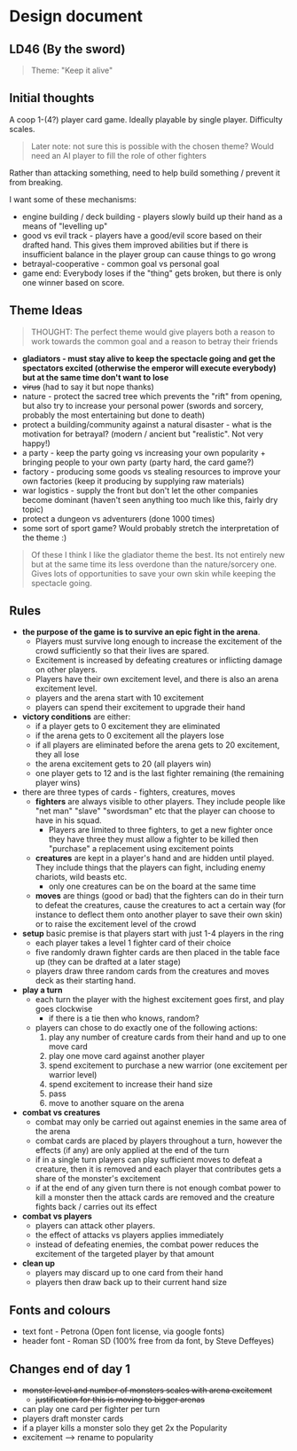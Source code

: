 # Design document

## LD46 (By the sword)

> Theme: "Keep it alive"

## Initial thoughts

A coop 1-(4?) player card game. Ideally playable by single player. Difficulty scales.

> Later note: not sure this is possible with the chosen theme? Would need an AI
> player to fill the role of other fighters

Rather than attacking something, need to help build something / prevent it from
breaking.

I want some of these mechanisms:

- engine building / deck building - players slowly build up their hand as a
  means of "levelling up"
- good vs evil track - players have a good/evil score based on their drafted
  hand. This gives them improved abilities but if there is insufficient balance
  in the player group can cause things to go wrong
- betrayal-cooperative - common goal vs personal goal
- game end: Everybody loses if the "thing" gets broken, but there is only one
  winner based on score.

## Theme Ideas

> THOUGHT: The perfect theme would give players both a reason to work towards the common
> goal and a reason to betray their friends

- **gladiators - must stay alive to keep the spectacle going and get the
  spectators excited (otherwise the emperor will execute everybody) but at the
  same time don't want to lose**
- ~~virus~~ (had to say it but nope thanks)
- nature - protect the sacred tree which prevents the "rift" from opening, but
  also try to increase your personal power (swords and sorcery, probably the
  most entertaining but done to death)
- protect a building/community against a natural disaster - what is the
  motivation for betrayal? (modern / ancient but "realistic". Not very happy!)
- a party - keep the party going vs increasing your own popularity + bringing
  people to your own party (party hard, the card game?)
- factory - producing some goods vs stealing resources to improve your own
  factories (keep it producing by supplying raw materials)
- war logistics - supply the front but don't let the other companies become
  dominant (haven't seen anything too much like this, fairly dry topic)
- protect a dungeon vs adventurers (done 1000 times)
- some sort of sport game? Would probably stretch the interpretation of the
  theme :)

> Of these I think I like the gladiator theme the best. Its not entirely new but
> at the same time its less overdone than the nature/sorcery one. Gives lots of
> opportunities to save your own skin while keeping the spectacle going.

## Rules

- **the purpose of the game is to survive an epic fight in the arena**.
  - Players must survive long enough to increase the excitement of the crowd
    sufficiently so that their lives are spared.
  - Excitement is increased by defeating creatures or inflicting damage on other
    players.
  - Players have their own excitement level, and there is also an arena
    excitement level.
  - players and the arena start with 10 excitement
  - players can spend their excitement to upgrade their hand
- **victory conditions** are either:
  - if a player gets to 0 excitement they are eliminated
  - if the arena gets to 0 excitement all the players lose
  - if all players are eliminated before the arena gets to 20 excitement, they all lose
  - the arena excitement gets to 20 (all players win)
  - one player gets to 12 and is the last fighter remaining (the remaining player wins)
- there are three types of cards - fighters, creatures, moves
  - **fighters** are always visible to other players. They include people like
    "net man" "slave" "swordsman" etc that the player can choose to have in his
    squad.
    - Players are limited to three fighters, to get a new fighter once they have
      three they must allow a fighter to be killed then "purchase" a replacement
      using excitement points
  - **creatures** are kept in a player's hand and are hidden until played. They
    include things that the players can fight, including enemy chariots, wild
    beasts etc.
    - only one creatures can be on the board at the same time
  - **moves** are things (good or bad) that the fighters can do in their turn to
    defeat the creatures, cause the creatures to act a certain way (for instance
    to deflect them onto another player to save their own skin) or to raise the
    excitement level of the crowd
- **setup** basic premise is that players start with just 1-4 players in the ring
  - each player takes a level 1 fighter card of their choice
  - five randomly drawn fighter cards are then placed in the table face up (they
    can be drafted at a later stage)
  - players draw three random cards from the creatures and moves deck as their
    starting hand.
- **play a turn**
  - each turn the player with the highest excitement goes first, and play goes clockwise
    - if there is a tie then who knows, random?
  - players can chose to do exactly one of the following actions:
    1. play any number of creature cards from their hand and up to one move card
    2. play one move card against another player
    3. spend excitement to purchase a new warrior (one excitement per warrior level)
    4. spend excitement to increase their hand size
    5. pass
    6. move to another square on the arena
- **combat vs creatures**
  - combat may only be carried out against enemies in the same area of the arena
  - combat cards are placed by players throughout a turn, however the effects
    (if any) are only applied at the end of the turn
  - if in a single turn players can play sufficient moves to defeat a creature,
    then it is removed and each player that contributes gets a share of the
    monster's excitement
  - if at the end of any given turn there is not enough combat power to kill a
    monster then the attack cards are removed and the creature fights back /
    carries out its effect
- **combat vs players**
  - players can attack other players.
  - the effect of attacks vs players applies immediately
  - instead of defeating enemies, the combat power reduces the excitement of the
    targeted player by that amount
- **clean up**
  - players may discard up to one card from their hand
  - players then draw back up to their current hand size

## Fonts and colours

- text font - Petrona (Open font license, via google fonts)
- header font - Roman SD (100% free from da font, by Steve Deffeyes)

## Changes end of day 1

- ~~monster level and number of monsters scales with arena excitement~~
  - ~~justification for this is moving to bigger arenas~~
- can play one card per fighter per turn
- players draft monster cards
- if a player kills a monster solo they get 2x the Popularity
- excitement --> rename to popularity
